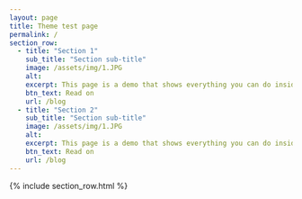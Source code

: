 ```yaml
---
layout: page
title: Theme test page
permalink: /
section_row:
  - title: "Section 1"
    sub_title: "Section sub-title"
    image: /assets/img/1.JPG
    alt: 
    excerpt: This page is a demo that shows everything you can do inside portfolio and blog posts. We've included everything you need to create engaging posts about your work, and show off your case studies in a beautiful way.
    btn_text: Read on
    url: /blog
  - title: "Section 2"
    sub_title: "Section sub-title"
    image: /assets/img/1.JPG
    alt: 
    excerpt: This page is a demo that shows everything you can do inside portfolio and blog posts. We've included everything you need to create engaging posts about your work, and show off your case studies in a beautiful way.
    btn_text: Read on
    url: /blog
---
```


{% include section_row.html %}